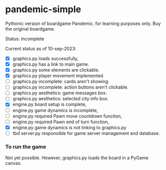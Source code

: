 # pandemic-simple
Pythonic version of boardgame Pandemic. for learning purposes only. Buy the original boardgame.

Status: incomplete

Current status as of 10-sep-2023:
- [x] graphics.py loads successfully, 
- [x] graphics.py has a link to main game.
- [x] graphics.py some elements are clickable.
- [x] graphics.py player movement implemented.
- [ ] graphics.py incomplete: cards aren't showing.
- [ ] graphics.py incomplete: action buttons aren't clickable.
- [ ] graphics.py aesthetics: game messages box.
- [ ] graphics.py aesthetics: selected city info box.
- [x] engine.py board setup is complete,
- [ ] engine.py game dynamics is incomplete,
- [ ] engine.py required Pawn move countdown function,
- [ ] engine.py required Pawn end of turn function,
- [x] engine.py game dynamics is not linking to graphics.py
- [ ] tbd server.py responsible for game server management and database.

### To run the game
Not yet possible.
However, graphics.py loads the board in a PyGame canvas.


